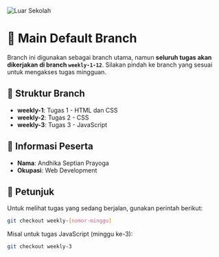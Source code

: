 ![Luar Sekolah](https://www.luarsekolah.com/images/svg/logo.svg)

# 📌 Main Default Branch
Branch ini digunakan sebagai branch utama, namun **seluruh tugas akan dikerjakan di branch `weekly-1-12`**.
Silakan pindah ke branch yang sesuai untuk mengakses tugas mingguan.

## 📂 Struktur Branch
- **weekly-1**: Tugas 1 - HTML dan CSS
- **weekly-2**: Tugas 2 - CSS
- **weekly-3**: Tugas 3 - JavaScript

## 📌 Informasi Peserta
- **Nama**: Andhika Septian Prayoga  
- **Okupasi**: Web Development  

## 📢 Petunjuk
Untuk melihat tugas yang sedang berjalan, gunakan perintah berikut:
```sh
git checkout weekly-[nomor-minggu]
```
Misal untuk tugas JavaScript (minggu ke-3):
```sh
git checkout weekly-3
```
